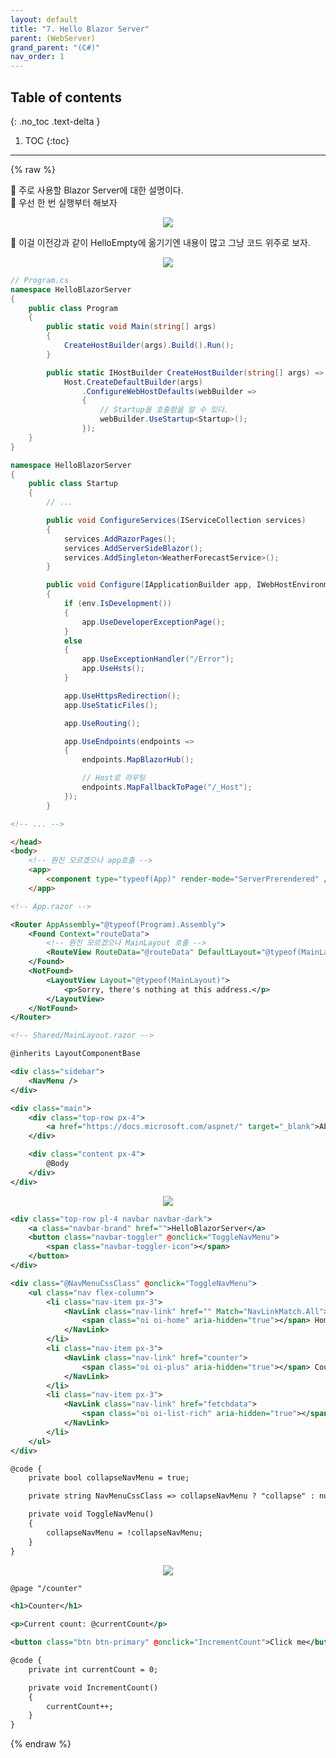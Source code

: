 ```yaml
---
layout: default
title: "7. Hello Blazor Server"
parent: (WebServer)
grand_parent: "(C#)"
nav_order: 1
---
```


## Table of contents
{: .no_toc .text-delta }

1. TOC
{:toc}

---

{% raw %}

👑 주로 사용할 Blazor Server에 대한 설명이다.<br>
👑 우선 한 번 실행부터 해보자

<p align="center">
  <img src="https://taehyungs-programming-blog.github.io/blog/assets/images/csharp/webserver/web-7-1.png"/>
</p>

👑 이걸 이전강과 같이 HelloEmpty에 옮기기엔 내용이 많고 그냥 코드 위주로 보자.<br>

<p align="center">
  <img src="https://taehyungs-programming-blog.github.io/blog/assets/images/csharp/webserver/web-7-2.png"/>
</p>

```csharp
// Program.cs
namespace HelloBlazorServer
{
    public class Program
    {
        public static void Main(string[] args)
        {
            CreateHostBuilder(args).Build().Run();
        }

        public static IHostBuilder CreateHostBuilder(string[] args) =>
            Host.CreateDefaultBuilder(args)
                .ConfigureWebHostDefaults(webBuilder =>
                {
                    // Startup을 호출함을 알 수 있다.
                    webBuilder.UseStartup<Startup>();
                });
    }
}
```

```csharp
namespace HelloBlazorServer
{
    public class Startup
    {
        // ...

        public void ConfigureServices(IServiceCollection services)
        {
            services.AddRazorPages();
            services.AddServerSideBlazor();
            services.AddSingleton<WeatherForecastService>();
        }

        public void Configure(IApplicationBuilder app, IWebHostEnvironment env)
        {
            if (env.IsDevelopment())
            {
                app.UseDeveloperExceptionPage();
            }
            else
            {
                app.UseExceptionHandler("/Error");
                app.UseHsts();
            }

            app.UseHttpsRedirection();
            app.UseStaticFiles();

            app.UseRouting();

            app.UseEndpoints(endpoints =>
            {
                endpoints.MapBlazorHub();

                // Host로 라우팅
                endpoints.MapFallbackToPage("/_Host");
            });
        }
```

```html
<!-- ... -->

</head>
<body>
    <!-- 뭔진 모르겠으나 app호출 -->
    <app>
        <component type="typeof(App)" render-mode="ServerPrerendered" />
    </app>
```

```xml
<!-- App.razor -->

<Router AppAssembly="@typeof(Program).Assembly">
    <Found Context="routeData">
        <!-- 뭔진 모르겠으나 MainLayout 호출 -->
        <RouteView RouteData="@routeData" DefaultLayout="@typeof(MainLayout)" />
    </Found>
    <NotFound>
        <LayoutView Layout="@typeof(MainLayout)">
            <p>Sorry, there's nothing at this address.</p>
        </LayoutView>
    </NotFound>
</Router>
```

```xml
<!-- Shared/MainLayout.razor -->

@inherits LayoutComponentBase

<div class="sidebar">
    <NavMenu />
</div>

<div class="main">
    <div class="top-row px-4">
        <a href="https://docs.microsoft.com/aspnet/" target="_blank">About</a>
    </div>

    <div class="content px-4">
        @Body
    </div>
</div>
```

<p align="center">
  <img src="https://taehyungs-programming-blog.github.io/blog/assets/images/csharp/webserver/web-7-3.png"/>
</p>

```xml
<div class="top-row pl-4 navbar navbar-dark">
    <a class="navbar-brand" href="">HelloBlazorServer</a>
    <button class="navbar-toggler" @onclick="ToggleNavMenu">
        <span class="navbar-toggler-icon"></span>
    </button>
</div>

<div class="@NavMenuCssClass" @onclick="ToggleNavMenu">
    <ul class="nav flex-column">
        <li class="nav-item px-3">
            <NavLink class="nav-link" href="" Match="NavLinkMatch.All">
                <span class="oi oi-home" aria-hidden="true"></span> Home
            </NavLink>
        </li>
        <li class="nav-item px-3">
            <NavLink class="nav-link" href="counter">
                <span class="oi oi-plus" aria-hidden="true"></span> Counter
            </NavLink>
        </li>
        <li class="nav-item px-3">
            <NavLink class="nav-link" href="fetchdata">
                <span class="oi oi-list-rich" aria-hidden="true"></span> Fetch data
            </NavLink>
        </li>
    </ul>
</div>

@code {
    private bool collapseNavMenu = true;

    private string NavMenuCssClass => collapseNavMenu ? "collapse" : null;

    private void ToggleNavMenu()
    {
        collapseNavMenu = !collapseNavMenu;
    }
}
```

<p align="center">
  <img src="https://taehyungs-programming-blog.github.io/blog/assets/images/csharp/webserver/web-7-4.png"/>
</p>

```xml
@page "/counter"

<h1>Counter</h1>

<p>Current count: @currentCount</p>

<button class="btn btn-primary" @onclick="IncrementCount">Click me</button>

@code {
    private int currentCount = 0;

    private void IncrementCount()
    {
        currentCount++;
    }
}
```

{% endraw %}